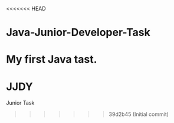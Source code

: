 <<<<<<< HEAD
# Java-Junior-Developer-Task
My first Java tast.
=======
# JJDY
Junior Task
>>>>>>> 39d2b45 (Initial commit)
